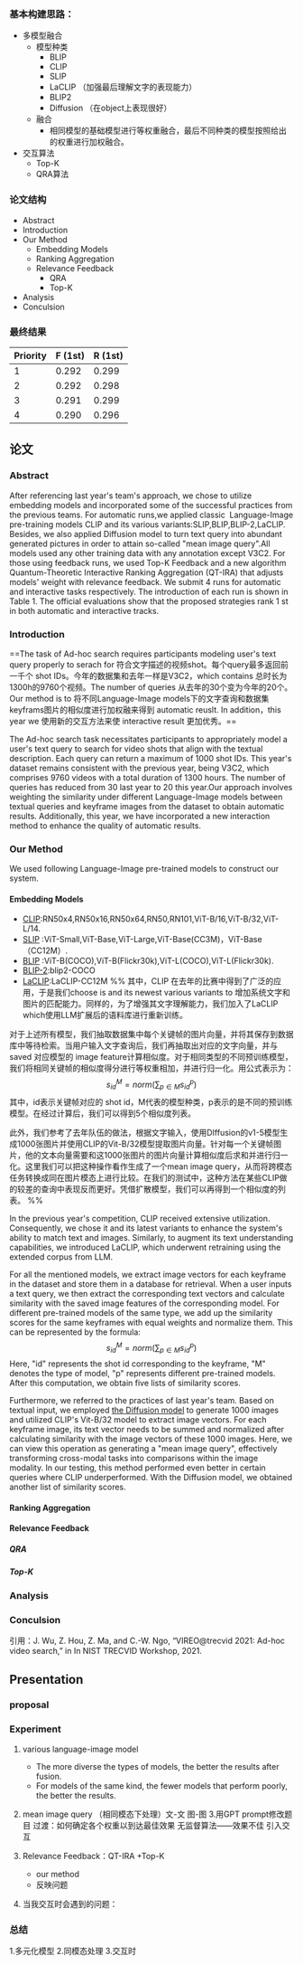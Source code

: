 
### 基本构建思路：
+ 多模型融合
	+ 模型种类
		+ BLIP 
		+ CLIP 
		+ SLIP 
		+ LaCLIP （加强最后理解文字的表现能力）
		+ BLIP2 
		+ Diffusion （在object上表现很好）
	+ 融合
		+ 相同模型的基础模型进行等权重融合，最后不同种类的模型按照给出的权重进行加权融合。
+ 交互算法
	+ Top-K
	+ QRA算法


### 论文结构
+ Abstract 
+  Introduction 
+  Our Method 
	+ Embedding Models
	+ Ranking Aggregation
	+ Relevance Feedback 
		+ QRA 
		+ Top-K
+ Analysis 
+ Conculsion

### 最终结果
| Priority | F (1st)   | R (1st)    |
| -------- | --- | ----- |
| 1        |   0.292  | 0.299 |
| 2        |  0.292   | 0.298 |
| 3        |  0.291   | 0.299 |
| 4        | 0.290    | 0.296 | 


## 论文
### Abstract
After referencing last year's team's approach, we chose to utilize embedding models and incorporated some of the successful practices from the previous teams. For automatic runs,we applied classic  Language-Image pre-training models CLIP and its various variants:SLIP,BLIP,BLIP-2,LaCLIP. Besides, we also applied Diffusion model to turn text query into abundant generated pictures in order to attain so-called "mean image query".All models used any other training data with any annotation except V3C2. For those using feedback runs, we used Top-K Feedback and a new algorithm Quantum-Theoretic Interactive Ranking Aggregation (QT-IRA) that adjusts models' weight with relevance feedback. We submit 4 runs for automatic and interactive tasks respectively.  The introduction of each run is shown in Table 1. The official evaluations show that the proposed strategies rank 1 st in both automatic and interactive tracks.
### Introduction 
==The task of Ad-hoc search requires participants modeling user's text query properly to serach for 符合文字描述的视频shot。每个query最多返回前一千个 shot IDs。今年的数据集和去年一样是V3C2，which contains 总时长为1300h的9760个视频。The number of queries 从去年的30个变为今年的20个。Our method is to 将不同Language-Image models下的文字查询和数据集keyframs图片的相似度进行加权融来得到 automatic reuslt. In addition，this year we 使用新的交互方法来使 interactive result 更加优秀。==


The Ad-hoc search task necessitates participants to appropriately model a user's text query to search for video shots that align with the textual description. Each query can return a maximum of 1000 shot IDs. This year's dataset remains consistent with the previous year, being V3C2, which comprises 9760 videos with a total duration of 1300 hours. The number of queries has reduced from 30 last year to 20 this year.Our approach involves weighting the similarity under different Language-Image models between textual queries and keyframe images from the dataset to obtain automatic results. Additionally, this year, we have incorporated a new interaction method to enhance the quality of automatic results. 

### Our Method 
We used following Language-Image pre-trained models to construct our system. 
####  Embedding Models
+ [CLIP](https://github.com/openai/CLIP):RN50x4,RN50x16,RN50x64,RN50,RN101,ViT-B/16,ViT-B/32,ViT-L/14.
+ [SLIP](https://github.com/facebookresearch/SLIP) :ViT-Small,ViT-Base,ViT-Large,ViT-Base(CC3M)，ViT-Base（CC12M）.
+ [BLIP](https://github.com/salesforce/BLIP) :ViT-B(COCO),ViT-B(Flickr30k),ViT-L(COCO),ViT-L(Flickr30k).
+ [BLIP-2](https://github.com/salesforce/LAVIS):blip2-COCO
+ [LaCLIP](https://github.com/LijieFan/LaCLIP):LaCLIP-CC12M
%% 其中，CLIP 在去年的比赛中得到了广泛的应用，于是我们choose is and its newest various variants to 增加系统文字和图片的匹配能力。同样的，为了增强其文字理解能力，我们加入了LaCLIP which使用LLM扩展后的语料库进行重新训练。

对于上述所有模型，我们抽取数据集中每个关键帧的图片向量，并将其保存到数据库中等待检索。当用户输入文字查询后，我们再抽取出对应的文字向量，并与saved 对应模型的 image feature计算相似度。对于相同类型的不同预训练模型，我们将相同关键帧的相似度得分进行等权重相加，并进行归一化。用公式表示为：
$$s^{M}_{id}=norm(\sum_{p \in M} s^{p}_{id}) $$
其中，id表示关键帧对应的 shot id，M代表的模型种类，p表示的是不同的预训练模型。在经过计算后，我们可以得到5个相似度列表。

此外，我们参考了去年队伍的做法，根据文字输入，使用DIffusion的v1-5模型生成1000张图片并使用CLIP的Vit-B/32模型提取图片向量。针对每一个关键帧图片，他的文本向量需要和这1000张图片的图片向量计算相似度后求和并进行归一化。这里我们可以把这种操作看作生成了一个mean image query，从而将跨模态任务转换成同在图片模态上进行比较。在我们的测试中，这种方法在某些CLIP做的较差的查询中表现反而更好。凭借扩散模型，我们可以再得到一个相似度的列表。 %%

In the previous year's competition, CLIP received extensive utilization. Consequently, we chose it and its latest variants to enhance the system's ability to match text and images. Similarly, to augment its text understanding capabilities, we introduced LaCLIP, which underwent retraining using the extended corpus from LLM.

For all the mentioned models, we extract image vectors for each keyframe in the dataset and store them in a database for retrieval. When a user inputs a text query, we then extract the corresponding text vectors and calculate similarity with the saved image features of the corresponding model. For different pre-trained models of the same type, we add up the similarity scores for the same keyframes with equal weights and normalize them. This can be represented by the formula:
$$s^{M}_{id}=norm(\sum_{p \in M} s^{p}_{id}) $$
Here, "id" represents the shot id corresponding to the keyframe, "M" denotes the type of model, "p" represents different pre-trained models. After this computation, we obtain five lists of similarity scores.

Furthermore, we referred to the practices of last year's team. Based on textual input, we employed [the Diffusion model](https://huggingface.co/runwayml/stable-diffusion-v1-5) to generate 1000 images and utilized CLIP's Vit-B/32 model to extract image vectors. For each keyframe image, its text vector needs to be summed and normalized after calculating similarity with the image vectors of these 1000 images. Here, we can view this operation as generating a "mean image query", effectively transforming cross-modal tasks into comparisons within the image modality. In our testing, this method performed even better in certain queries where CLIP underperformed. With the Diffusion model, we obtained another list of similarity scores.
#### Ranking Aggregation
#### Relevance Feedback 
##### QRA 
##### Top-K
### Analysis 

###  Conculsion


引用：J. Wu, Z. Hou, Z. Ma, and C.-W. Ngo, “VIREO@trecvid 2021: Ad-hoc video search,” in In NIST TRECVID Workshop, 2021.


## Presentation
### proposal

### Experiment 
1. various language-image model 
	+ The more diverse the types of models, the better the results after fusion.
	+ For models of the same kind, the fewer models that perform poorly, the better the results.
2. mean image query （相同模态下处理）文-文 图-图
3.用GPT prompt修改题目
过渡：如何确定各个权重以到达最佳效果
无监督算法——效果不佳
引入交互

4. Relevance Feedback：QT-IRA +Top-K
	+ our method 
	+ 反映问题
5. 当我交互时会遇到的问题：

### 总结
1.多元化模型
2.同模态处理
3.交互时
